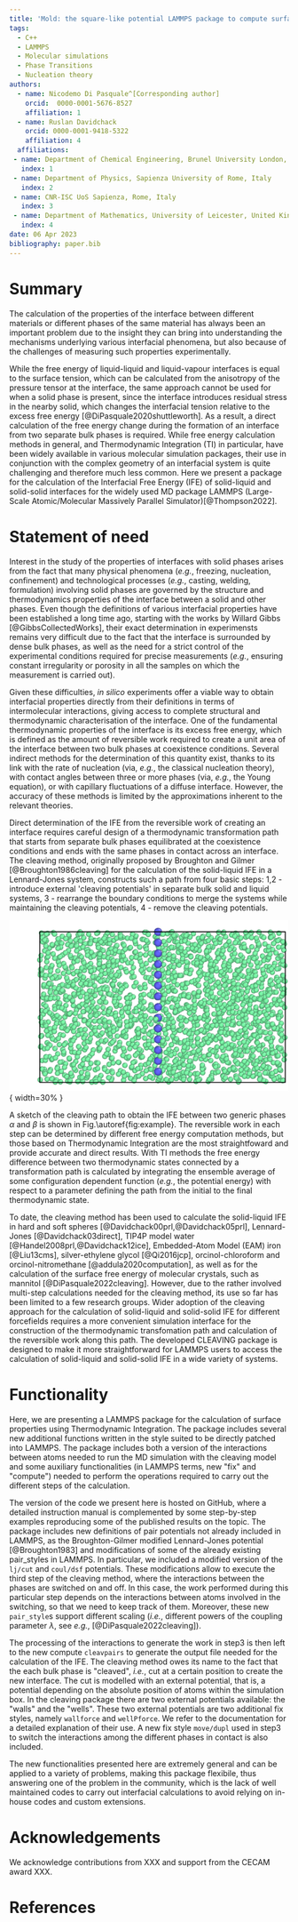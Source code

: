 ```yaml
---
title: 'Mold: the square-like potential LAMMPS package to compute surface free energies and nucleation rates'
tags:
  - C++
  - LAMMPS
  - Molecular simulations
  - Phase Transitions
  - Nucleation theory
authors:
  - name: Nicodemo Di Pasquale^[Corresponding author]
    orcid:  0000-0001-5676-8527
    affiliation: 1
  - name: Ruslan Davidchack
    orcid: 0000-0001-9418-5322
    affiliation: 4
  affiliations:
 - name: Department of Chemical Engineering, Brunel University London, United Kingdom
   index: 1
 - name: Department of Physics, Sapienza University of Rome, Italy
   index: 2
 - name: CNR-ISC UoS Sapienza, Rome, Italy
   index: 3
 - name: Department of Mathematics, University of Leicester, United Kingdom
   index: 4
date: 06 Apr 2023
bibliography: paper.bib
---
```


# Summary

The calculation of the properties of the interface between different materials or different phases of the same material has always been an important problem due to the insight they can bring into understanding the mechanisms underlying various interfacial phenomena, but also because of the challenges of measuring such properties experimentally.

While the free energy of liquid-liquid and liquid-vapour interfaces is equal to the surface tension, which can be calculated from the anisotropy of the pressure tensor at the interface, the same approach cannot be used for when a solid phase is present, since the interface introduces residual stress in the nearby solid, which changes the interfacial tension relative to the excess free energy [@DiPasquale2020shuttleworth]. As a result, a direct calculation of the free energy change during the formation of an interface from two separate bulk phases is required. While free energy calculation methods in general, and Thermodynamic Integration (TI) in particular, have been widely available in various molecular simulation packages, their use in conjunction with the complex geometry of an interfacial system is quite challenging and therefore much less common. Here we present a package for the calculation of the Interfacial Free Energy (IFE) of solid-liquid and solid-solid interfaces for the widely used MD package LAMMPS (Large-Scale Atomic/Molecular Massively Parallel Simulator)[@Thompson2022].

# Statement of need

Interest in the study of the properties of interfaces with solid phases arises from the fact that many physical phenomena (*e.g.*, freezing, nucleation, confinement) and technological processes (*e.g.*, casting, welding, formulation) involving solid phases are governed by the structure and thermodynamics properties of the interface between a solid and other phases.  Even though the definitions of various interfacial properties have been established a long time ago, starting with the works by Willard Gibbs [@GibbsCollectedWorks], their exact determination in experimensts remains very difficult due to the fact that the interface is surrounded by dense bulk phases, as well as the need for a strict control of the experimental conditions required for precise measurements (*e.g.*, ensuring constant irregularity or porosity in all the samples on which the measurement is carried out). 

Given these difficulties, *in silico* experiments offer a viable way to obtain interfacial properties directly from their definitions in terms of intermolecular interactions, giving access to complete structural and thermodynamic characterisation of the interface.  One of the fundamental thermodynamic properties of the interface is its excess free energy, which is defined as the amount of reversible work required to create a unit area of the interface between two bulk phases at coexistence conditions.  Several indirect methods for the determination of this quantity exist, thanks to its link with the rate of nucleation (via, *e.g.*, the classical nucleation theory), with contact angles between three or more phases (via, *e.g.*, the Young equation), or with capillary fluctuations of a diffuse interface. However, the accuracy of these methods is limited by the approximations inherent to the relevant theories.  

Direct determination of the IFE from the reversible work of creating an interface requires careful design of a thermodynamic transformation path that starts from separate bulk phases equilibrated at the coexistence conditions and ends with the same phases in contact across an interface. The cleaving method, originally proposed by Broughton and Gilmer [@Broughton1986cleaving] for the calculation of the solid-liquid IFE in a Lennard-Jones system, constructs such a path from four basic steps: 1,2 - introduce external 'cleaving potentials' in separate bulk solid and liquid systems, 3 - rearrange the boundary conditions to merge the systems while maintaining the cleaving potentials, 4 - remove the cleaving potentials. 

![The thermodynamic path used to compute the interfacial free energy between phases $\alpha$ and $\beta$ with the cleaving method\label{fig:cleaving}](figs/joss.png){ width=30% }

A sketch of the cleaving path to obtain the IFE between two generic phases $\alpha$ and $\beta$ is shown in Fig.\autoref{fig:example}. The reversible work in each step can be determined by different free energy computation methods, but those based on Thermodynamic Integration are the most straightfoward and provide accurate and direct results. With TI methods the free energy difference between two thermodynamic states connected by a transformation path is calculated by integrating the ensemble average of some configuration dependent function (*e.g.*, the potential energy) with respect to a parameter defining the path from the initial to the final thermodynamic state.

To date, the cleaving method has been used to calculate the solid-liquid IFE in hard and soft spheres [@Davidchack00prl,@Davidchack05prl], Lennard-Jones [@Davidchack03direct], TIP4P model water [@Handel2008prl,@Davidchack12ice], Embedded-Atom Model (EAM) iron [@Liu13cms], silver-ethylene glycol [@Qi2016jcp], orcinol-chloroform and orcinol-nitromethane [@addula2020computation], as well as for the calculation of the surface free energy of molecular crystals, such as mannitol [@DiPasquale2022cleaving].  However, due to the rather involved multi-step calculations needed for the cleaving method, its use so far has been limited to a few research groups.  Wider adoption of the cleaving approach for the calculation of solid-liquid and solid-solid IFE for different forcefields requires a more convenient simulation interface for the construction of the thermodynamic transfomation path and calculation of the reversible work along this path. The developed CLEAVING package is designed to make it more straightforward for LAMMPS users to access the calculation of solid-liquid and solid-solid IFE in a wide variety of systems.

# Functionality

Here, we are presenting a LAMMPS package for the calculation of surface properties using Thermodynamic Integration. The package includes several new additional functions written in the style suited to be directly patched into LAMMPS. The package includes both a version of the interactions between atoms needed to run the MD simulation with the cleaving model and some auxiliary functionalities (in LAMMPS terms, new "fix" and "compute") needed to perform the operations required to carry out the different steps of the calculation. 

The version of the code we present here is hosted on GitHub, where a detailed instruction manual is complemented by some step-by-step examples reproducing some of the published results on the topic. 
The package includes new definitions of pair potentials not already included in LAMMPS, as the Broughton-Gilmer modified Lennard-Jones potential [@Broughton1983] and modifications of some of the already existing pair_styles in LAMMPS. In particular, we included a modified version of the `lj/cut` and `coul/dsf` potentials. These modifications allow to execute the third step of the cleaving method, where the interactions between the phases are switched on and off. In this case, the work performed during this particular step depends on the interactions between atoms involved in the switching, so that we need to keep track of them. Moreover, these new `pair_style`s support different scaling (*i.e.*, different powers of the coupling parameter $\lambda$, see *e.g.*, [@DiPasquale2022cleaving]).

The processing of the interactions to generate the work in step3 is then left to the new compute `cleavpairs` to generate the output file needed for the calculation of the IFE. The cleaving method owes its name to the fact that the each bulk phase is "cleaved", *i.e.*, cut at a certain position to create the new interface. The cut is modelled with an external potential, that is, a potential depending on the absolute position of atoms within the simulation box. In the cleaving package there are two external potentials available: the "walls" and the "wells". These two external potentials are two additional fix styles, namely `wallforce` and `wellPforce`. We refer to the documentation for a detailed explanation of their use.
A new fix style `move/dupl` used in step3 to switch the interactions among the different phases in contact is also included.

The new functionalities presented here are extremely general and can be applied to a variety of problems, making this package flexibile, thus answering one of the problem in the community, which is the lack of  well maintained codes to carry out interfacial calculations to avoid relying on in-house codes and custom extensions. 

# Acknowledgements

We acknowledge contributions from XXX and support from the CECAM award XXX.

# References


